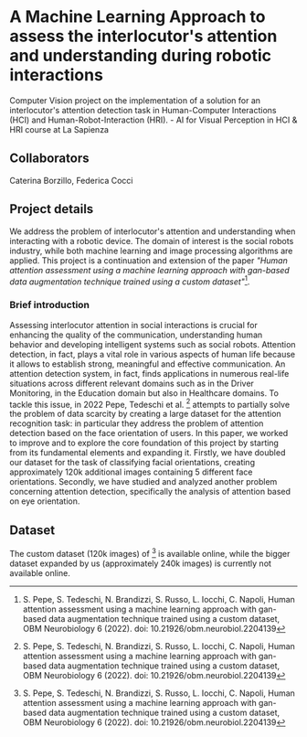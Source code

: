# A Machine Learning Approach to assess the interlocutor's attention and understanding during robotic interactions

Computer Vision project on the implementation of a solution for an interlocutor's attention detection task in Human-Computer Interactions (HCI) and Human-Robot-Interaction (HRI). - AI for Visual Perception in HCI & HRI course at La Sapienza

## Collaborators
Caterina Borzillo, Federica Cocci

## Project details
We address the problem of interlocutor's attention and understanding when interacting with a robotic device. The domain of interest is the social robots industry, while both machine learning and image processing algorithms are applied. This project is a continuation and extension of the paper *"Human attention assessment using a machine learning approach with gan-based data augmentation technique trained using a custom dataset"*[^1].

### Brief introduction
Assessing interlocutor attention in social interactions is crucial for enhancing the quality of the communication, understanding human behavior and developing intelligent systems such as social robots. Attention detection, in fact, plays a vital role in various aspects of human life because it allows to establish strong, meaningful and effective communication. An attention detection system, in fact, finds applications in numerous real-life situations across different relevant domains such as in the Driver Monitoring, in the Education domain but also in Healthcare domains. 
To tackle this issue, in 2022 Pepe, Tedeschi et al. [^1] attempts to partially solve the problem of data scarcity by creating a large dataset for the attention recognition task: in particular they address the problem of attention detection based on the face orientation of users. In this paper, we worked to improve and to explore the core foundation of this project by starting from its fundamental elements and expanding it. Firstly, we have doubled our dataset for the task of classifying facial orientations, creating approximately 120k additional images containing 5 different face orientations. Secondly, we have studied and analyzed another problem concerning attention detection, specifically the analysis of attention based on eye orientation.

## Dataset
The custom dataset (120k images) of [^1] is available online, while the bigger dataset expanded by us (approximately 240k images) is currently not available online. 

[^1]: S. Pepe, S. Tedeschi, N. Brandizzi, S. Russo, L. Iocchi, C. Napoli, Human attention assessment using a machine learning approach with gan-based data augmentation technique trained using a custom dataset, OBM Neurobiology 6 (2022). doi: 10.21926/obm.neurobiol.2204139 